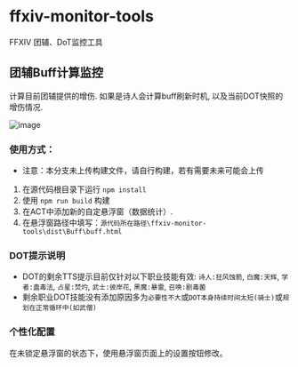 # ffxiv-monitor-tools
FFXIV 团辅、DoT监控工具

## 团辅Buff计算监控

计算目前团辅提供的增伤. 如果是诗人会计算buff刷新时机, 以及当前DOT快照的增伤情况.

![image](buff_show.gif)

### 使用方式：
- 注意：本分支未上传构建文件，请自行构建，若有需要未来可能会上传
1. 在源代码根目录下运行 `npm install`
2. 使用 `npm run build` 构建
3. 在ACT中添加新的自定悬浮窗（数据统计）.
4. 在悬浮窗路径中填写：`源代码所在路径\ffxiv-monitor-tools\dist\Buff\buff.html`


### DOT提示说明
- DOT的剩余TTS提示目前仅针对以下职业技能有效: `诗人:狂风蚀箭`, `白魔:天辉`, `学者:蛊毒法`, `占星:焚灼`, `武士:彼岸花`, `黑魔:暴雷`, `召唤:剧毒菌`
- 剩余职业DOT技能没有添加原因多为`必要性不大`或`DOT本身持续时间太短(骑士)`或`规划在正常循环中(如武僧)`

### 个性化配置
在未锁定悬浮窗的状态下，使用悬浮窗页面上的设置按钮修改。